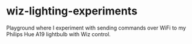 # wiz-lighting-experiments

Playground where I experiment with sending commands over WiFi to my Philips Hue A19 lightbulb with Wiz control.
